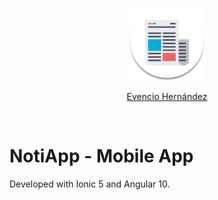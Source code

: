 <p align="center">
    <img src="/src/assets/icon/logo.png" width="120px" height = auto>
</p>
<p align="center">
    <a href="https://github.com/evencio97">Evencio Hernández</a>
</p><br>

# NotiApp - Mobile App
Developed with Ionic 5 and Angular 10. 